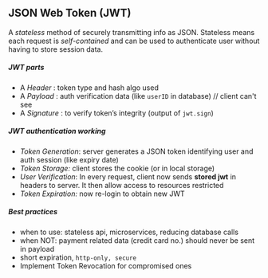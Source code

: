 ## JSON Web Token (JWT) 

A *stateless* method of securely transmitting info as JSON. Stateless means each request is *self-contained* and can be used to authenticate user without having to store session data.
##### JWT parts
- A *Header* : token type and hash algo used
- A *Payload* : auth verification data (like `userID` in database) // client can't see
- A *Signature* :  to verify token’s integrity (output of `jwt.sign`)
##### JWT authentication working
- *Token Generation*: server generates a JSON token identifying user and auth session (like expiry date)
- *Token Storage:*  client stores the cookie (or in local storage)
- *User Verification*: In every request, client now sends **stored jwt** in headers to server. It then allow access to resources restricted
- *Token Expiration:* now re-login to obtain new JWT
##### Best practices
- when to use: stateless api, microservices, reducing database calls
- when NOT: payment related data (credit card no.) should never be sent in payload
- short expiration, `http-only, secure`
- Implement Token Revocation for compromised ones